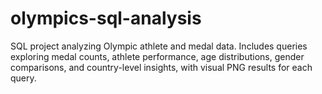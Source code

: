 # olympics-sql-analysis
SQL project analyzing Olympic athlete and medal data. Includes queries exploring medal counts, athlete performance, age distributions, gender comparisons, and country-level insights, with visual PNG results for each query.
